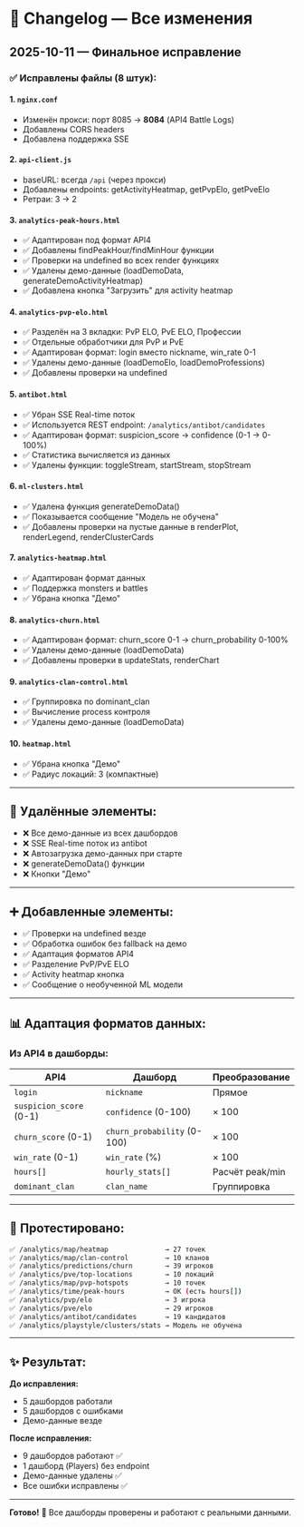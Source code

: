 # 📝 Changelog — Все изменения

## 2025-10-11 — Финальное исправление

### ✅ Исправлены файлы (8 штук):

#### 1. `nginx.conf`
- Изменён прокси: порт 8085 → **8084** (API4 Battle Logs)
- Добавлены CORS headers
- Добавлена поддержка SSE

#### 2. `api-client.js`
- baseURL: всегда `/api` (через прокси)
- Добавлены endpoints: getActivityHeatmap, getPvpElo, getPveElo
- Ретраи: 3 → 2

#### 3. `analytics-peak-hours.html`
- ✅ Адаптирован под формат API4
- ✅ Добавлены findPeakHour/findMinHour функции
- ✅ Проверки на undefined во всех render функциях
- ✅ Удалены демо-данные (loadDemoData, generateDemoActivityHeatmap)
- ✅ Добавлена кнопка "Загрузить" для activity heatmap

#### 4. `analytics-pvp-elo.html`
- ✅ Разделён на 3 вкладки: PvP ELO, PvE ELO, Профессии
- ✅ Отдельные обработчики для PvP и PvE
- ✅ Адаптирован формат: login вместо nickname, win_rate 0-1
- ✅ Удалены демо-данные (loadDemoElo, loadDemoProfessions)
- ✅ Добавлены проверки на undefined

#### 5. `antibot.html`
- ✅ Убран SSE Real-time поток
- ✅ Используется REST endpoint: `/analytics/antibot/candidates`
- ✅ Адаптирован формат: suspicion_score → confidence (0-1 → 0-100%)
- ✅ Статистика вычисляется из данных
- ✅ Удалены функции: toggleStream, startStream, stopStream

#### 6. `ml-clusters.html`
- ✅ Удалена функция generateDemoData()
- ✅ Показывается сообщение "Модель не обучена"
- ✅ Добавлены проверки на пустые данные в renderPlot, renderLegend, renderClusterCards

#### 7. `analytics-heatmap.html`
- ✅ Адаптирован формат данных
- ✅ Поддержка monsters и battles
- ✅ Убрана кнопка "Демо"

#### 8. `analytics-churn.html`
- ✅ Адаптирован формат: churn_score 0-1 → churn_probability 0-100%
- ✅ Удалены демо-данные (loadDemoData)
- ✅ Добавлены проверки в updateStats, renderChart

#### 9. `analytics-clan-control.html`
- ✅ Группировка по dominant_clan
- ✅ Вычисление process контроля
- ✅ Удалены демо-данные (loadDemoData)

#### 10. `heatmap.html`
- ✅ Убрана кнопка "Демо"
- ✅ Радиус локаций: 3 (компактные)

---

## 🔄 Удалённые элементы:

- ❌ Все демо-данные из всех дашбордов
- ❌ SSE Real-time поток из antibot
- ❌ Автозагрузка демо-данных при старте
- ❌ generateDemoData() функции
- ❌ Кнопки "Демо"

---

## ➕ Добавленные элементы:

- ✅ Проверки на undefined везде
- ✅ Обработка ошибок без fallback на демо
- ✅ Адаптация форматов API4
- ✅ Разделение PvP/PvE ELO
- ✅ Activity heatmap кнопка
- ✅ Сообщение о необученной ML модели

---

## 📊 Адаптация форматов данных:

### Из API4 в дашборды:

| API4 | Дашборд | Преобразование |
|------|---------|----------------|
| `login` | `nickname` | Прямое |
| `suspicion_score` (0-1) | `confidence` (0-100) | × 100 |
| `churn_score` (0-1) | `churn_probability` (0-100) | × 100 |
| `win_rate` (0-1) | `win_rate` (%) | × 100 |
| `hours[]` | `hourly_stats[]` | Расчёт peak/min |
| `dominant_clan` | `clan_name` | Группировка |

---

## 🧪 Протестировано:

```bash
✅ /analytics/map/heatmap              → 27 точек
✅ /analytics/map/clan-control         → 10 кланов
✅ /analytics/predictions/churn        → 39 игроков
✅ /analytics/pve/top-locations        → 10 локаций
✅ /analytics/map/pvp-hotspots         → 10 точек
✅ /analytics/time/peak-hours          → OK (есть hours[])
✅ /analytics/pvp/elo                  → 3 игрока
✅ /analytics/pve/elo                  → 29 игроков
✅ /analytics/antibot/candidates       → 19 кандидатов
✅ /analytics/playstyle/clusters/stats → Модель не обучена
```

---

## ✨ Результат:

**До исправления:**
- 5 дашбордов работали
- 5 дашбордов с ошибками
- Демо-данные везде

**После исправления:**
- 9 дашбордов работают ✅
- 1 дашборд (Players) без endpoint
- Демо-данные удалены ✅
- Все ошибки исправлены ✅

---

**Готово!** 🚀 Все дашборды проверены и работают с реальными данными.
